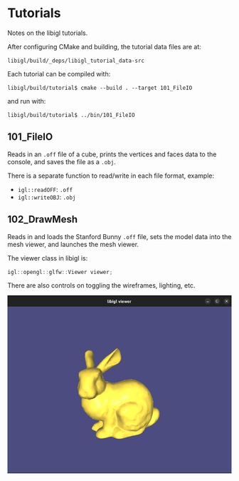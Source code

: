 # Tutorials

Notes on the libigl tutorials.

After configuring CMake and building, the tutorial data files are at:
```
libigl/build/_deps/libigl_tutorial_data-src
```

Each tutorial can be compiled with:
```
libigl/build/tutorial$ cmake --build . --target 101_FileIO
```

and run with:
```
libigl/build/tutorial$ ../bin/101_FileIO
```

## 101_FileIO

Reads in an `.off` file of a cube, prints the vertices and faces data to the console, and saves the file as a `.obj`.

There is a separate function to read/write in each file format, example:
* `igl::readOFF`: `.off`
* `igl::writeOBJ`: `.obj`

## 102_DrawMesh

Reads in and loads the Stanford Bunny `.off` file, sets the model data into the mesh viewer, and launches the mesh viewer.

The viewer class in libigl is:
```cpp
igl::opengl::glfw::Viewer viewer;
```

There are also controls on toggling the wireframes, lighting, etc.

![Stanford bunny](images/102_DrawMesh.png)
